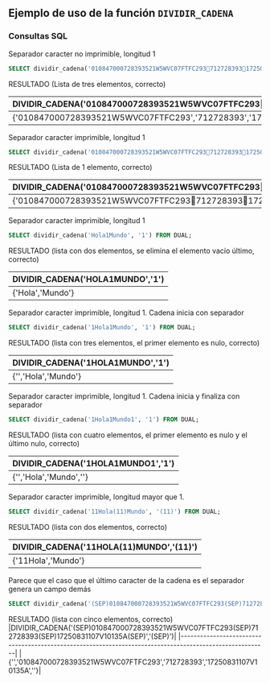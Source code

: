 ## Ejemplo de uso de la función `DIVIDIR_CADENA`

### Consultas SQL

Separador caracter no imprimible, longitud 1
```sql
SELECT dividir_cadena('010847000728393521W5WVC07FTFC29371272839317250831107V10135A', CHR(29)) FROM DUAL;
```
RESULTADO (Lista de tres elementos, correcto)

|DIVIDIR_CADENA('010847000728393521W5WVC07FTFC29371272839317250831107V10135A',CHR(29))|
|---------------------------------------------------------------------------------------|
|{'010847000728393521W5WVC07FTFC293','712728393','17250831107V10135A'}|

Separador caracter imprimible, longitud 1
```sql
SELECT dividir_cadena('010847000728393521W5WVC07FTFC29371272839317250831107V10135A', ' ') FROM DUAL;
```
RESULTADO (Lista de 1 elemento, correcto)

|DIVIDIR_CADENA('010847000728393521W5WVC07FTFC29371272839317250831107V10135A','')|
|----------------------------------------------------------------------------------|
|{'010847000728393521W5WVC07FTFC29371272839317250831107V10135A'}|

Separador caracter imprimible, longitud 1
```sql
SELECT dividir_cadena('Hola1Mundo', '1') FROM DUAL;
```
RESULTADO (lista con dos elementos, se elimina el elemento vacío último, correcto)

|DIVIDIR_CADENA('HOLA1MUNDO','1')|
|--------------------------------|
|{'Hola','Mundo'}|



Separador caracter imprimible, longitud 1. Cadena inicia con separador
```sql
SELECT dividir_cadena('1Hola1Mundo', '1') FROM DUAL;
```
RESULTADO (lista con tres elementos, el primer elemento es nulo, correcto)

|DIVIDIR_CADENA('1HOLA1MUNDO','1')|
|---------------------------------|
|{'','Hola','Mundo'}|

Separador caracter imprimible, longitud 1. Cadena inicia y finaliza con separador
```sql
SELECT dividir_cadena('1Hola1Mundo1', '1') FROM DUAL;
```
RESULTADO (lista con cuatro elementos, el primer elemento es nulo y el último nulo, correcto)

|DIVIDIR_CADENA('1HOLA1MUNDO1','1')|
|----------------------------------|
|{'','Hola','Mundo',''}|


Separador caracter imprimible, longitud mayor que 1. 
```sql
SELECT dividir_cadena('11Hola(11)Mundo', '(11)') FROM DUAL;
```
RESULTADO (lista con dos elementos, correcto)

|DIVIDIR_CADENA('11HOLA(11)MUNDO','(11)')|
|----------------------------------------|
|{'11Hola','Mundo'}|

Parece que el caso que el último caracter de la cadena es el separador genera un campo demás
```sql
SELECT dividir_cadena('(SEP)010847000728393521W5WVC07FTFC293(SEP)712728393(SEP)17250831107V10135A(SEP)', '(SEP)') FROM DUAL;
```
RESULTADO (lista con cinco elementos, correcto)
|DIVIDIR_CADENA('(SEP)010847000728393521W5WVC07FTFC293(SEP)712728393(SEP)17250831107V10135A(SEP)','(SEP)')|
|---------------------------------------------------------------------------------------------------------|
|{'','010847000728393521W5WVC07FTFC293','712728393','17250831107V10135A',''}|

